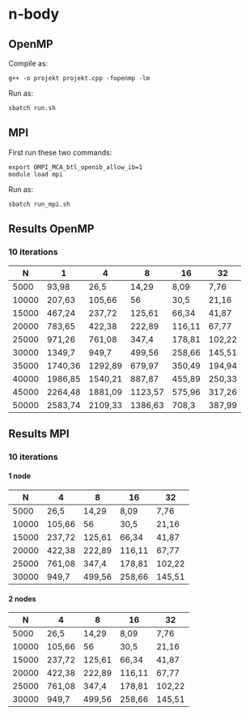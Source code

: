 # n-body

## OpenMP
Compile as:
```
g++ -o projekt projekt.cpp -fopenmp -lm
```

Run as:
```
sbatch run.sh
```

## MPI
First run these two commands:
```
export OMPI_MCA_btl_openib_allow_ib=1
module load mpi
```

Run as:
```
sbatch run_mpi.sh
```

## Results OpenMP
### 10 iterations
| N           | 1           | 4           | 8           | 16          | 32          |
| ----------- | ----------- | ----------- | ----------- | ----------- | ----------- |
| 5000	      | 93,98 	    | 26,5	      | 14,29	      | 8,09	      | 7,76        |
| 10000	      | 207,63	    | 105,66	    | 56	        | 30,5	      | 21,16       |
| 15000	      | 467,24	    | 237,72	    | 125,61	    | 66,34  	    | 41,87       |
| 20000	      | 783,65	    | 422,38	    | 222,89	    | 116,11	    | 67,77       |
| 25000	      | 971,26	    | 761,08	    | 347,4	      | 178,81	    | 102,22      |
| 30000	      | 1349,7	    | 949,7	      | 499,56	    | 258,66	    | 145,51      |
| 35000	      | 1740,36	    | 1292,89	    | 679,97	    | 350,49	    | 194,94      |
| 40000	      | 1986,85	    | 1540,21	    | 887,87	    | 455,89	    | 250,33      |
| 45000	      | 2264,48	    | 1881,09	    | 1123,57	    | 575,96	    | 317,26      |
| 50000	      | 2583,74	    | 2109,33	    | 1386,63	    | 708,3	      | 387,99      |

## Results MPI 
### 10 iterations
#### 1 node
| N           | 4           | 8           | 16          | 32          |
| ----------- | ----------- | ----------- | ----------- | ----------- |
| 5000	      | 26,5	      | 14,29	      | 8,09	      | 7,76        |
| 10000	      | 105,66	    | 56	        | 30,5	      | 21,16       |
| 15000	      | 237,72	    | 125,61	    | 66,34  	    | 41,87       |
| 20000	      | 422,38	    | 222,89	    | 116,11	    | 67,77       |
| 25000	      | 761,08	    | 347,4	      | 178,81	    | 102,22      |
| 30000	      | 949,7	      | 499,56	    | 258,66	    | 145,51      |

#### 2 nodes
| N           | 4           | 8           | 16          | 32          |
| ----------- | ----------- | ----------- | ----------- | ----------- |
| 5000	      | 26,5	      | 14,29	      | 8,09	      | 7,76        |
| 10000	      | 105,66	    | 56	        | 30,5	      | 21,16       |
| 15000	      | 237,72	    | 125,61	    | 66,34  	    | 41,87       |
| 20000	      | 422,38	    | 222,89	    | 116,11	    | 67,77       |
| 25000	      | 761,08	    | 347,4	      | 178,81	    | 102,22      |
| 30000	      | 949,7	      | 499,56	    | 258,66	    | 145,51      |
